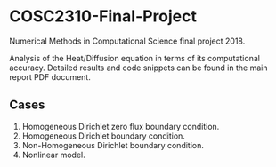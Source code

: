 # COSC2310-Final-Project
Numerical Methods in Computational Science final project 2018.

Analysis of the Heat/Diffusion equation in terms of its computational accuracy. Detailed results and code snippets can be found in the main report PDF document.

## Cases
1. Homogeneous Dirichlet zero flux boundary condition.
2. Homogeneous Dirichlet boundary condition.
3. Non-Homogeneous Dirichlet boundary condition.
4. Nonlinear model.
